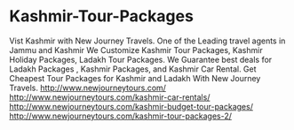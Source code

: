 # Kashmir-Tour-Packages
Vist  Kashmir with New Journey Travels. One of the Leading travel agents in Jammu and Kashmir We Customize Kashmir Tour Packages, Kashmir Holiday Packages, Ladakh Tour Packages. We Guarantee best deals  for Ladakh Packages , Kashmir Packages, and Kashmir Car Rental. Get Cheapest Tour Packages for Kashmir and Ladakh With New Journey Travels.
http://www.newjourneytours.com/
http://www.newjourneytours.com/kashmir-car-rentals/
http://www.newjourneytours.com/kashmir-budget-tour-packages/
http://www.newjourneytours.com/kashmir-tour-packages-2/
